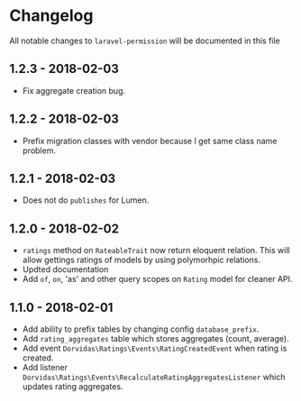 # Changelog

All notable changes to `laravel-permission` will be documented in this file

## 1.2.3 - 2018-02-03
- Fix aggregate creation bug.

## 1.2.2 - 2018-02-03
- Prefix migration classes with vendor because I get same class name problem.

## 1.2.1 - 2018-02-03
- Does not do `publishes` for Lumen. 

## 1.2.0 - 2018-02-02
- `ratings` method on `RateableTrait` now return eloquent relation. This will allow gettings ratings of models by using polymorhpic relations.
- Updted documentation
- Add `of`, `on`, 'as' and other query scopes on `Rating` model for cleaner API.

## 1.1.0 - 2018-02-01
- Add ability to prefix tables by changing config `database_prefix`.
- Add `rating_aggregates` table which stores aggregates (count, average).
- Add event `Dorvidas\Ratings\Events\RatingCreatedEvent` when rating is created.
- Add listener `Dorvidas\Ratings\Events\RecalculateRatingAggregatesListener` which updates rating aggregates.